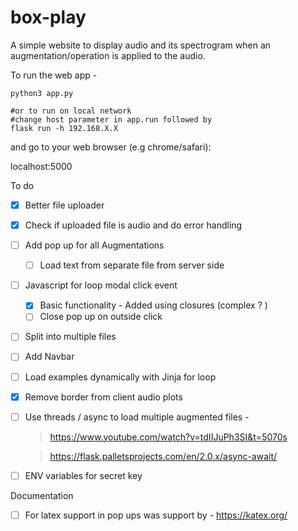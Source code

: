 # box-play
A simple website to display audio and its spectrogram when an augmentation/operation is applied to the audio.  

To run the web app -

```
python3 app.py

#or to run on local network 
#change host parameter in app.run followed by 
flask run -h 192.168.X.X
```


and go to your web browser (e.g chrome/safari): <dl> <link> localhost:5000 </link> </dl>

To do 

- [x] Better file uploader  
- [x] Check if uploaded file is audio and do error handling
- [ ] Add pop up for all Augmentations 
  - [ ] Load text from separate file from server side

- [ ] Javascript for loop modal click event
  - [x] Basic functionality - Added using closures (complex ? )
  - [ ] Close pop up on outside click 

- [ ] Split into multiple files
- [ ] Add Navbar
- [ ] Load examples dynamically with Jinja for loop
- [x] Remove border from client audio plots
- [ ] Use threads / async to load multiple augmented files - 
    >  https://www.youtube.com/watch?v=tdIIJuPh3SI&t=5070s
    
    >  https://flask.palletsprojects.com/en/2.0.x/async-await/
- [ ] ENV variables for secret key

Documentation

- [ ] For latex support in pop ups was support by - https://katex.org/
